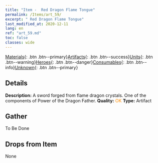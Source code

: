 ```yaml
---
title: "Item -  Red Dragon Flame Tongue"
permalink: /Items/art_59/
excerpt: " Red Dragon Flame Tongue"
last_modified_at: 2020-12-11
lang: en
ref: "art_59.md"
toc: false
classes: wide
---
```

 [Materials](/Items/){: .btn .btn--primary}[Artifacts](/Items/Artifacts/){: .btn .btn--success}[Units](/Items/Units/){: .btn .btn--warning}[Heroes](/Items/Heroes/){: .btn .btn--danger}[Consumables](/Items/Consumables/){: .btn .btn--info}[Unknown](/Items/Unknown/){: .btn .btn--primary}

## Details
 **Description:** A sword forged from flame dragon crystals. One of the components of Power of the Dragon Father.
 **Quality:** <span style="color: #FF8C00">OK</span>
 **Type:** Artifact
## Gather

  To Be Done

## Drops from Item

  None

